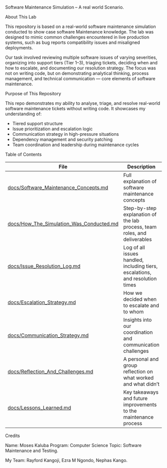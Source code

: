 Software Maintenance Simulation – A real world Scenario.

About This Lab

This repository is based on a real-world software maintenance simulation conducted to show case software Maintenance knowledge. The lab was designed to mimic common challenges encountered in live production systems, such as bug reports compatibility issues and misaligned deployments.

Our task involved reviewing multiple software issues of varying severities, organizing into support tiers (Tier 1–3), triaging tickets, deciding when and how to escalate, and documenting our resolution strategy. The focus was not on writing code, but on demonstrating analytical thinking, process management, and technical communication — core elements of software maintenance.

Purpose of This Repository

This repo demonstrates my ability to analyse, triage, and resolve real-world software maintenance tickets without writing code. It showcases my understanding of:

- Tiered support structure
- Issue prioritization and escalation logic
- Communication strategy in high-pressure situations
- Dependency management and security patching
- Team coordination and leadership during maintenance cycles

Table of Contents

| File | Description |
|------|-------------|
| [docs/Software_Maintenance_Concepts.md](./docs/Software_Maintenance_Concepts.md) | Full explanation of software maintenance concepts|
| [docs/How_The_Simulation_Was_Conducted.md](./docs/How_The_Simulation_Was_Conducted.md) | Step-by-step explanation of the lab process, team roles, and deliverables |
| [docs/Issue_Resolution_Log.md](./docs/Issue_Resolution_Log.md) | Log of all issues handled, including tiers, escalations, and resolution times 
| [docs/Escalation_Strategy.md](./docs/Escalation_Strategy.md) | How we decided when to escalate and to whom |
| [docs/Communication_Strategy.md](./docs/Communication_Strategy.md) | Insights into our coordination and communication challenges |
| [docs/Reflection_And_Challenges.md](./docs/Reflection_And_Challenges.md) | A personal and group reflection on what worked and what didn’t |
| [docs/Lessons_Learned.md](./docs/Lessons_Learned.md) | Key takeaways and future improvements to the maintenance process |

Credits

Name: Moses Kaluba
Program: Computer Science
Topic: Software Maintenance and Testing.

My Team: 
Rayford Kangoji, 
Ezra M Ngondo, 
Nephas Kango. 
